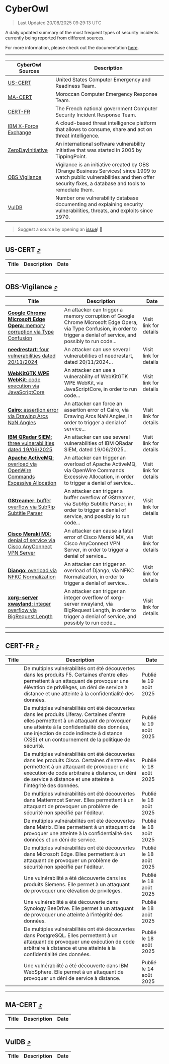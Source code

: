 
 <div id='top'></div>

# CyberOwl

 > Last Updated 20/08/2025 09:29:13 UTC
 
 A daily updated summary of the most frequent types of security incidents currently being reported from different sources.
 
 For more information, please check out the documentation [here](./docs/README.md).
 
 ---
 |CyberOwl Sources|Description|
 |---|---|
 |[US-CERT](#us-cert-arrow_heading_up)|United States Computer Emergency and Readiness Team.|
 |[MA-CERT](#ma-cert-arrow_heading_up)|Moroccan Computer Emergency Response Team.|
 |[CERT-FR](#cert-fr-arrow_heading_up)|The French national government Computer Security Incident Response Team.|
 |[IBM X-Force Exchange](#ibmcloud-arrow_heading_up)|A cloud-based threat intelligence platform that allows to consume, share and act on threat intelligence.|
 |[ZeroDayInitiative](#zerodayinitiative-arrow_heading_up)|An international software vulnerability initiative that was started in 2005 by TippingPoint.|
 |[OBS Vigilance](#obs-vigilance-arrow_heading_up)|Vigilance is an initiative created by OBS (Orange Business Services) since 1999 to watch public vulnerabilities and then offer security fixes, a database and tools to remediate them.|
 |[VulDB](#vuldb-arrow_heading_up)|Number one vulnerability database documenting and explaining security vulnerabilities, threats, and exploits since 1970.|
 
 > Suggest a source by opening an [issue](https://github.com/karimhabush/cyberowl/issues)! :raised_hands:
 ---

## US-CERT [:arrow_heading_up:](#cyberowl)

 |Title|Description|Date|
 |---|---|---|
 
 ---

## OBS-Vigilance [:arrow_heading_up:](#cyberowl)

 |Title|Description|Date|
 |---|---|---|
 |[<a href="https://vigilance.fr/vulnerability/Google-Chrome-Microsoft-Edge-Opera-memory-corruption-via-Type-Confusion-45704" class="noirorange"><b>Google Chrome  Microsoft Edge  Opera</b>: memory corruption via Type Confusion</a>](https://vigilance.fr/vulnerability/Google-Chrome-Microsoft-Edge-Opera-memory-corruption-via-Type-Confusion-45704)|An attacker can trigger a memory corruption of Google Chrome  Microsoft Edge  Opera, via Type Confusion, in order to trigger a denial of service, and possibly to run code...|Visit link for details|
 |[<a href="https://vigilance.fr/vulnerability/needrestart-four-vulnerabilities-dated-20-11-2024-45700" class="noirorange"><b>needrestart</b>: four vulnerabilities dated 20/11/2024</a>](https://vigilance.fr/vulnerability/needrestart-four-vulnerabilities-dated-20-11-2024-45700)|An attacker can use several vulnerabilities of needrestart, dated 20/11/2024...|Visit link for details|
 |[<a href="https://vigilance.fr/vulnerability/WebKitGTK-WPE-WebKit-code-execution-via-JavaScriptCore-45698" class="noirorange"><b>WebKitGTK  WPE WebKit</b>: code execution via JavaScriptCore</a>](https://vigilance.fr/vulnerability/WebKitGTK-WPE-WebKit-code-execution-via-JavaScriptCore-45698)|An attacker can use a vulnerability of WebKitGTK  WPE WebKit, via JavaScriptCore, in order to run code...|Visit link for details|
 |[<a href="https://vigilance.fr/vulnerability/Cairo-assertion-error-via-Drawing-Arcs-NaN-Angles-47848" class="noirorange"><b>Cairo</b>: assertion error via Drawing Arcs NaN Angles</a>](https://vigilance.fr/vulnerability/Cairo-assertion-error-via-Drawing-Arcs-NaN-Angles-47848)|An attacker can force an assertion error of Cairo, via Drawing Arcs NaN Angles, in order to trigger a denial of service...|Visit link for details|
 |[<a href="https://vigilance.fr/vulnerability/IBM-QRadar-SIEM-three-vulnerabilities-dated-19-06-2025-47486" class="noirorange"><b>IBM QRadar SIEM</b>: three vulnerabilities dated 19/06/2025</a>](https://vigilance.fr/vulnerability/IBM-QRadar-SIEM-three-vulnerabilities-dated-19-06-2025-47486)|An attacker can use several vulnerabilities of IBM QRadar SIEM, dated 19/06/2025...|Visit link for details|
 |[<a href="https://vigilance.fr/vulnerability/Apache-ActiveMQ-overload-via-OpenWire-Commands-Excessive-Allocation-47485" class="noirorange"><b>Apache ActiveMQ</b>: overload via OpenWire Commands Excessive Allocation</a>](https://vigilance.fr/vulnerability/Apache-ActiveMQ-overload-via-OpenWire-Commands-Excessive-Allocation-47485)|An attacker can trigger an overload of Apache ActiveMQ, via OpenWire Commands Excessive Allocation, in order to trigger a denial of service...|Visit link for details|
 |[<a href="https://vigilance.fr/vulnerability/GStreamer-buffer-overflow-via-SubRip-Subtitle-Parser-47482" class="noirorange"><b>GStreamer</b>: buffer overflow via SubRip Subtitle Parser</a>](https://vigilance.fr/vulnerability/GStreamer-buffer-overflow-via-SubRip-Subtitle-Parser-47482)|An attacker can trigger a buffer overflow of GStreamer, via SubRip Subtitle Parser, in order to trigger a denial of service, and possibly to run code...|Visit link for details|
 |[<a href="https://vigilance.fr/vulnerability/Cisco-Meraki-MX-denial-of-service-via-Cisco-AnyConnect-VPN-Server-47480" class="noirorange"><b>Cisco Meraki MX</b>: denial of service via Cisco AnyConnect VPN Server</a>](https://vigilance.fr/vulnerability/Cisco-Meraki-MX-denial-of-service-via-Cisco-AnyConnect-VPN-Server-47480)|An attacker can cause a fatal error of Cisco Meraki MX, via Cisco AnyConnect VPN Server, in order to trigger a denial of service...|Visit link for details|
 |[<a href="https://vigilance.fr/vulnerability/Django-overload-via-NFKC-Normalization-47478" class="noirorange"><b>Django</b>: overload via NFKC Normalization</a>](https://vigilance.fr/vulnerability/Django-overload-via-NFKC-Normalization-47478)|An attacker can trigger an overload of Django, via NFKC Normalization, in order to trigger a denial of service...|Visit link for details|
 |[<a href="https://vigilance.fr/vulnerability/xorg-server-xwayland-integer-overflow-via-BigRequest-Length-47477" class="noirorange"><b>xorg-server  xwayland</b>: integer overflow via BigRequest Length</a>](https://vigilance.fr/vulnerability/xorg-server-xwayland-integer-overflow-via-BigRequest-Length-47477)|An attacker can trigger an integer overflow of xorg-server  xwayland, via BigRequest Length, in order to trigger a denial of service, and possibly to run code...|Visit link for details|
 
 ---

## CERT-FR [:arrow_heading_up:](#cyberowl)

 |Title|Description|Date|
 |---|---|---|
 |[](https://www.cert.ssi.gouv.fr/avis/CERTFR-2025-AVI-0710/)|De multiples vulnérabilités ont été découvertes dans les produits F5. Certaines d'entre elles permettent à un attaquant de provoquer une élévation de privilèges, un déni de service à distance et une atteinte à la confidentialité des données.|Publié le 19 août 2025|
 |[](https://www.cert.ssi.gouv.fr/avis/CERTFR-2025-AVI-0709/)|De multiples vulnérabilités ont été découvertes dans les produits Liferay. Certaines d'entre elles permettent à un attaquant de provoquer une atteinte à la confidentialité des données, une injection de code indirecte à distance (XSS) et un contournement de la politique de sécurité.|Publié le 19 août 2025|
 |[](https://www.cert.ssi.gouv.fr/avis/CERTFR-2025-AVI-0708/)|De multiples vulnérabilités ont été découvertes dans les produits Cisco. Certaines d'entre elles permettent à un attaquant de provoquer une exécution de code arbitraire à distance, un déni de service à distance et une atteinte à l'intégrité des données.|Publié le 18 août 2025|
 |[](https://www.cert.ssi.gouv.fr/avis/CERTFR-2025-AVI-0707/)|De multiples vulnérabilités ont été découvertes dans Mattermost Server. Elles permettent à un attaquant de provoquer un problème de sécurité non spécifié par l'éditeur.|Publié le 18 août 2025|
 |[](https://www.cert.ssi.gouv.fr/avis/CERTFR-2025-AVI-0706/)|De multiples vulnérabilités ont été découvertes dans Matrix. Elles permettent à un attaquant de provoquer une atteinte à la confidentialité des données et un déni de service.|Publié le 18 août 2025|
 |[](https://www.cert.ssi.gouv.fr/avis/CERTFR-2025-AVI-0705/)|De multiples vulnérabilités ont été découvertes dans Microsoft Edge. Elles permettent à un attaquant de provoquer un problème de sécurité non spécifié par l'éditeur.|Publié le 18 août 2025|
 |[](https://www.cert.ssi.gouv.fr/avis/CERTFR-2025-AVI-0704/)|Une vulnérabilité a été découverte dans les produits Siemens. Elle permet à un attaquant de provoquer une élévation de privilèges.|Publié le 18 août 2025|
 |[](https://www.cert.ssi.gouv.fr/avis/CERTFR-2025-AVI-0703/)|Une vulnérabilité a été découverte dans Synology BeeDrive. Elle permet à un attaquant de provoquer une atteinte à l'intégrité des données.|Publié le 18 août 2025|
 |[](https://www.cert.ssi.gouv.fr/avis/CERTFR-2025-AVI-0702/)|De multiples vulnérabilités ont été découvertes dans PostgreSQL. Elles permettent à un attaquant de provoquer une exécution de code arbitraire à distance et une atteinte à la confidentialité des données.|Publié le 18 août 2025|
 |[](https://www.cert.ssi.gouv.fr/avis/CERTFR-2025-AVI-0701/)|Une vulnérabilité a été découverte dans IBM WebSphere. Elle permet à un attaquant de provoquer un déni de service à distance.|Publié le 14 août 2025|
 
 ---

## MA-CERT [:arrow_heading_up:](#cyberowl)

 |Title|Description|Date|
 |---|---|---|
 
 ---

## VulDB [:arrow_heading_up:](#cyberowl)

 |Title|Description|Date|
 |---|---|---|
 